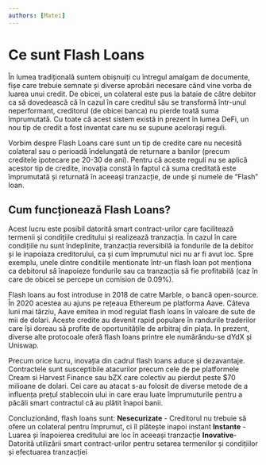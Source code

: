 ```yaml
---
authors: [Matei]
---
```


# Ce sunt Flash Loans

În lumea tradițională suntem obișnuiți cu întregul amalgam de documente, fișe care trebuie semnate și diverse aprobări necesare când vine vorba de luarea unui credit. De obicei, un colateral este pus la bataie de către debitor ca să dovedească că în cazul în care creditul său se transformă într-unul neperformant, creditorul (de obicei banca) nu pierde toată suma împrumutată. Cu toate că acest sistem există in prezent în lumea DeFi, un nou tip de credit a fost inventat care nu se supune acelorași reguli.

Vorbim despre Flash Loans care sunt un tip de credite care nu necesită colateral sau o perioadă îndelungată de returnare a banilor (precum creditele ipotecare pe 20-30 de ani). Pentru că aceste reguli nu se aplică acestor tip de credite, inovația constă în faptul că suma creditată este împrumutată și returnată în aceeași tranzacție, de unde și numele de “Flash” loan.

## Cum funcționează Flash Loans?

Acest lucru este posibil datorită smart contract-urilor care facilitează termenii și condițiile creditului și realizează tranzacția. În cazul în care condițiile nu sunt îndeplinite, tranzacția reversibilă ia fondurile de la debitor și le inapoiaza creditorului, ca și cum împrumutul nici nu ar fi avut loc. Spre exemplu, unele dintre conditiile mentionate într-un flash loan pot menționa ca debitorul să înapoieze fondurile sau ca tranzacția să fie profitabilă (caz în care de obicei se percepe un comision de 0.09%).

Flash loans au fost introduse in 2018 de catre Marble, o bancă open-source. În 2020 acestea au ajuns pe rețeaua Ethereum pe platforma Aave. Câteva luni mai târziu, Aave emitea in mod regulat flash loans în valoare de sute de mii de dolari. Aceste credite au devenit rapid populare în randurile traderilor care își doreau să profite de oportunitățile de arbitraj din piața. In prezent, diverse alte protocoale oferă flash loans printre ele numărându-se dYdX și Uniswap.

Precum orice lucru, inovația din cadrul flash loans aduce și dezavantaje. Contractele sunt susceptibile atacurilor precum cele de pe platformele Cream si Harvest Finance sau bZX care colectiv au pierdut peste $70 milioane de dolari. Cei care au atacat s-au folosit de diverse metode de a influența prețul stablecoin ului in care erau luate împrumuturile pentru a păcăli smart contractul că au plătit înapoi banii.

Concluzionând, flash loans sunt:
**Nesecurizate** - Creditorul nu trebuie să ofere un colateral pentru împrumut, ci îl plătește inapoi instant
**Instante** - Luarea și înapoierea creditului are loc în aceeași tranzacție
**Inovative**- Datorită utilizării smart contract-urilor pentru setarea termenilor și condițiilor și efectuarea tranzacției
